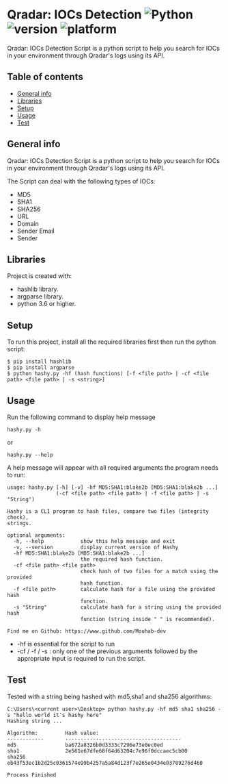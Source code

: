 # Qradar: IOCs Detection ![Python](https://img.shields.io/badge/-Python-black?style=flat&logo=Python) ![version](https://img.shields.io/badge/version-v1.0-blueviolet) ![platform](https://img.shields.io/badge/platform-windows%20%7C%20macos%20%7C%20linux-green)

Qradar: IOCs Detection Script is a python script to help you search for IOCs in your environment through Qradar's logs using its API.

## Table of contents
* [General info](#general-info)
* [Libraries](#libraries)
* [Setup](#setup)
* [Usage](#usage)
* [Test](#test)

## General info
Qradar: IOCs Detection Script is a python script to help you search for IOCs in your environment through Qradar's logs using its API.

The Script can deal with the following types of IOCs:
* MD5
* SHA1
* SHA256
* URL
* Domain
* Sender Email
* Sender

## Libraries
Project is created with:
* hashlib library.
* argparse library.
* python 3.6 or higher.

## Setup
To run this project, install all the required libraries first then run the python script:

```
$ pip install hashlib
$ pip install argparse
$ python hashy.py -hf (hash functions) [-f <file path> | -cf <file path> <file path> | -s <string>]
```

## Usage
Run the following command to display help message
```
hashy.py -h
```
or
```
hashy.py --help
```
A help message will appear with all required arguments the program needs to run:
```
usage: hashy.py [-h] [-v] -hf MD5:SHA1:blake2b [MD5:SHA1:blake2b ...]
                (-cf <file path> <file path> | -f <file path> | -s "String")

Hashy is a CLI program to hash files, compare two files (integrity check),
strings.

optional arguments:
  -h, --help            show this help message and exit
  -v, --version         display current version of Hashy
  -hf MD5:SHA1:blake2b [MD5:SHA1:blake2b ...]
                        the required hash function.
  -cf <file path> <file path>
                        check hash of two files for a match using the provided
                        hash function.
  -f <file path>        calculate hash for a file using the provided hash
                        function.
  -s "String"           calculate hash for a string using the provided hash
                        function (string inside " " is recommended).

Find me on Github: https://www.github.com/Mouhab-dev
```
* -hf is essential for the script to run
* -cf / -f / -s :
only one of the previous arguments followed by the appropriate input is required to run the script.

## Test

Tested with a string being hashed with md5,sha1 and sha256 algorithms:

```
C:\Users\<current user>\Desktop> python hashy.py -hf md5 sha1 sha256 -s "hello world it's hashy here" 
Hashing string ...

Algorithm:         Hash value:
------------       --------------------------------------
md5                ba672a8326b0d3333c7296e73e0ec0ed
sha1               2e561e67dfe68f64d63204c7e96f0dccaec5cb00
sha256             eb43f53ec1b2d25c0361574e99b4257a5a84d123f7e265e0434e03789276d460

Process Finished
```


